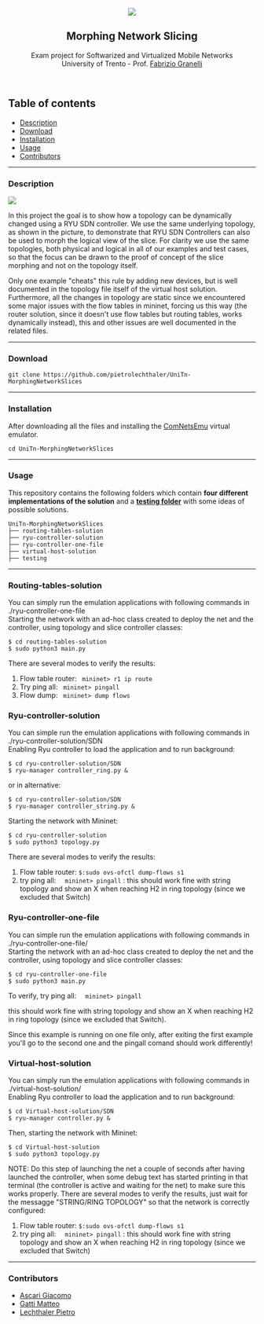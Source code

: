 <p align="center">
  <a href="">
    <img src="https://github.com/pietrolechthaler/UniTn-MorphingNetworkSlices/blob/main/logo.png">
  </a>
  <h2 align="center">Morphing Network Slicing</h2>

  <p align="center">
  Exam project for Softwarized and Virtualized Mobile Networks 
  <br>University of Trento - Prof. <a href="https://www.granelli-lab.org/staff/fabrizio-granelli">Fabrizio Granelli</a>
  </p>
</p>
<br>

## Table of contents
- [Description](#description)
- [Download](#dowload)
- [Installation](#installation)
- [Usage](#usage)
- [Contributors](#contributors)

<hr>

### Description


<a href="">
<img src="https://github.com/pietrolechthaler/UniTn-MorphingNetworkSlices/blob/main/topology.png">
</a>

In this project the goal is to show how a topology can be dynamically changed using a RYU SDN controller.
We use the same underlying topology, as shown in the picture, to demonstrate that RYU SDN Controllers can also be used to morph the logical view of the slice.
For clarity we use the same topologies, both physical and logical in all of our examples and test cases, so that the focus can be drawn to the proof of concept of the slice morphing and not on the topology itself.

Only one example "cheats" this rule by adding new devices, but is well documented in the topology file itself of the virtual host solution.
Furthermore, all the changes in topology are static since we encountered some major issues with the flow tables in mininet, forcing us this way (the router solution, since it doesn't use flow tables but routing tables, works dynamically instead), this and other issues are well documented in the related files.

<hr>

### Download

```
git clone https://github.com/pietrolechthaler/UniTn-MorphingNetworkSlices
```

<hr>

### Installation

After downloading all the files and installing the [ComNetsEmu](https://git.comnets.net/public-repo/comnetsemu/-/tree/master) virtual emulator.

```
cd UniTn-MorphingNetworkSlices
```


<hr>

### Usage 

This repository contains the following folders which contain **four different implementations of the solution** and a **[testing folder](https://github.com/pietrolechthaler/UniTn-MorphingNetworkSlices/tree/main/testing)** with some ideas of possible solutions.

```
UniTn-MorphingNetworkSlices
├── routing-tables-solution
├── ryu-controller-solution
├── ryu-controller-one-file
├── virtual-host-solution
├── testing
```
<hr>

### Routing-tables-solution ###
You can simply run the emulation applications with following commands in ./ryu-controller-one-file
<br>Starting the network with an ad-hoc class created to deploy the net and the controller, using topology and slice controller classes:
```
$ cd routing-tables-solution
$ sudo python3 main.py
```
There are several modes to verify the results:
1.  Flow table router: ```  mininet> r1 ip route ```
2.  Try ping all: ```  mininet> pingall ```
3.  Flow dump: ```  mininet> dump flows ```

### Ryu-controller-solution

You can simple run the emulation applications with following commands in ./ryu-controller-solution/SDN
<br>Enabling Ryu controller to load the application and to run background:

```
$ cd ryu-controller-solution/SDN
$ ryu-manager controller_ring.py &
```
or in alternative:
```
$ cd ryu-controller-solution/SDN
$ ryu-manager controller_string.py &
```
Starting the network with Mininet:
```
$ cd ryu-controller-solution
$ sudo python3 topology.py
```

There are several modes to verify the results:
1.  Flow table router: ``` $:sudo ovs-ofctl dump-flows s1 ```
2.  try ping all:  ```  mininet> pingall``` : this should work fine with string topology and show an X when reaching H2 in ring topology (since we excluded that Switch)


### Ryu-controller-one-file
You can simple run the emulation applications with following commands in ./ryu-controller-one-file/
<br>Starting the network with an ad-hoc class created to deploy the net and the controller, using topology and slice controller classes:
```
$ cd ryu-controller-one-file
$ sudo python3 main.py
```

To verify, try ping all:  ```  mininet> pingall``` 

this should work fine with string topology and show an X when reaching H2 in ring topology (since we excluded that Switch).

Since this example is running on one file only, after exiting the first example you'll go to the second one and the pingall comand should work differently!

### Virtual-host-solution
You can simply run the emulation applications with following commands in ./virtual-host-solution/
<br>Enabling Ryu controller to load the application and to run background:
<br>
```
$ cd Virtual-host-solution/SDN
$ ryu-manager controller.py &
```
Then, starting the network with Mininet:
```
$ cd Virtual-host-solution
$ sudo python3 topology.py
```

NOTE: Do this step of launching the net a couple of seconds after having launched the controller, when some debug text has started printing in that terminal (the controller is active and waiting for the net) to make sure this works properly.
There are several modes to verify the results, just wait for the messagge "STRING/RING TOPOLOGY" so that the network is correctly configured:
1.  Flow table router: ``` $:sudo ovs-ofctl dump-flows s1 ```
2.  try ping all:  ```  mininet> pingall``` : this should work fine with string topology and show an X when reaching H2 in ring topology (since we excluded that Switch)
<hr>

### Contributors
* [Ascari Giacomo](https://github.com/giacomo-ascari)
* [Gatti Matteo](https://github.com/matteo-gatti)
* [Lechthaler Pietro](https://github.com/pietrolechthaler)


